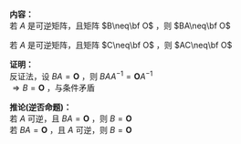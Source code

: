 **内容：**    
若 $A$ 是可逆矩阵，且矩阵 $B\neq\bf O$ ，则 $BA\neq\bf O$     
    
若 $A$ 是可逆矩阵，且矩阵 $C\neq\bf O$ ，则 $AC\neq\bf O$     
    
**证明：**    
反证法，设 $BA=\mathbf O$ ，则 $BAA^{-1}    
=\mathbf OA^{-1}$     
 $\Rightarrow B=\mathbf O$ ，与条件矛盾    
    
**推论(逆否命题)：**    
若 $A$ 可逆，且 $BA=\mathbf O$ ，则 $B=\mathbf O$     
若 $BA=\mathbf O$ ，且 $A$ 可逆，则 $B=\mathbf O$     
